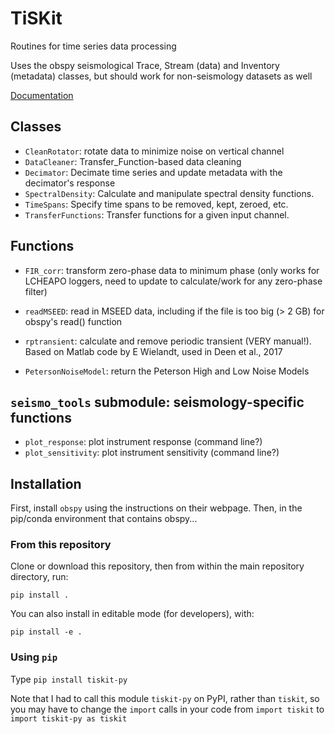 # TiSKit

Routines for time series data processing

Uses the obspy seismological Trace, Stream (data) and Inventory (metadata)
classes, but should work for non-seismology datasets as well


[Documentation](https://tiskit.readthedocs.io/en/latest/index.html)


## Classes

- `CleanRotator`: rotate data to minimize noise on vertical channel
- `DataCleaner`: Transfer_Function-based data cleaning
- `Decimator`: Decimate time series and update metadata with the decimator's
  response
- `SpectralDensity`: Calculate and manipulate spectral density functions.
- `TimeSpans`: Specify time spans to be removed, kept, zeroed, etc.
- `TransferFunctions`: Transfer functions for a given input channel.
            
               
## Functions

- `FIR_corr`: transform zero-phase data to minimum phase (only works for
              LCHEAPO loggers, need to update to calculate/work for any
              zero-phase filter)
- `readMSEED`: read in MSEED data, including if the file is too big (> 2 GB)
               for obspy's read() function
- `rptransient`: calculate and remove periodic transient (VERY manual!).  
 	Based on Matlab code by E Wielandt, used in Deen et al., 2017

- `PetersonNoiseModel`: return the Peterson High and Low Noise Models


## `seismo_tools` submodule: seismology-specific functions

- `plot_response`: plot instrument response (command line?)
- `plot_sensitivity`: plot instrument sensitivity (command line?)


## Installation

First, install `obspy` using the instructions on their webpage.
Then, in the pip/conda environment that contains obspy...

### From this repository

Clone or download this repository, then from within the main repository directory, run:

`pip install .`

You can also install in editable mode (for developers), with:

`pip install -e .`

### Using `pip`

Type `pip install tiskit-py`

Note that I had to call this module `tiskit-py` on PyPI, rather than `tiskit`,
so you may have to change the `import` calls in your code from `import tiskit`
to `import tiskit-py as tiskit`